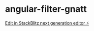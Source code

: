 # angular-filter-gnatt

[Edit in StackBlitz next generation editor ⚡️](https://stackblitz.com/~/github.com/mmedeles/angular-filter-gnatt)